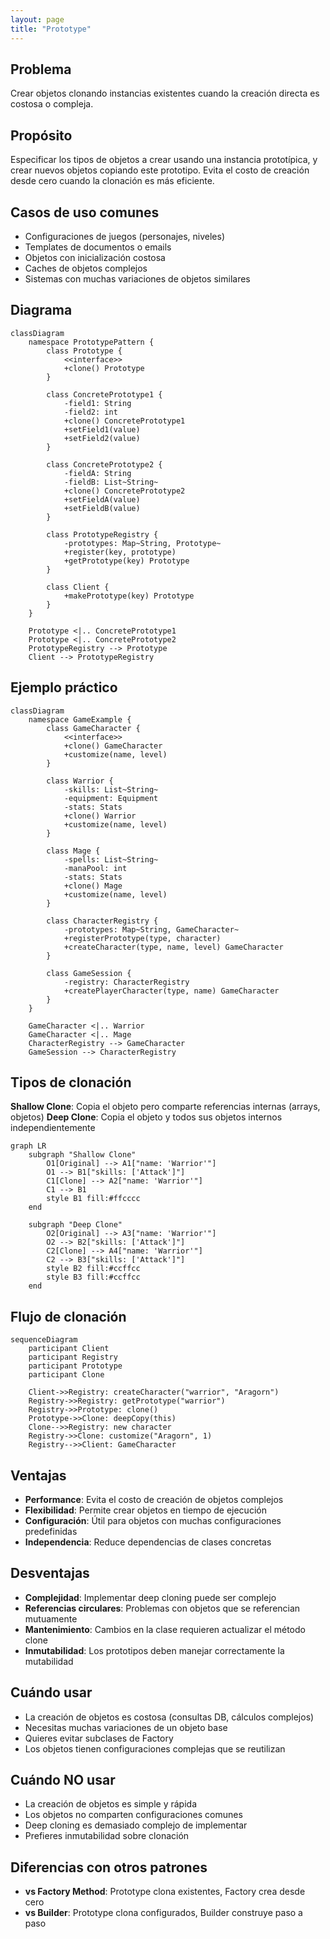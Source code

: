 ```yaml
---
layout: page
title: "Prototype"
---
```


## Problema
Crear objetos clonando instancias existentes cuando la creación directa es costosa o compleja.

## Propósito
Especificar los tipos de objetos a crear usando una instancia prototípica, y crear nuevos objetos copiando este prototipo. Evita el costo de creación desde cero cuando la clonación es más eficiente.

## Casos de uso comunes
- Configuraciones de juegos (personajes, niveles)
- Templates de documentos o emails
- Objetos con inicialización costosa
- Caches de objetos complejos
- Sistemas con muchas variaciones de objetos similares

## Diagrama

```mermaid
classDiagram
    namespace PrototypePattern {
        class Prototype {
            <<interface>>
            +clone() Prototype
        }
        
        class ConcretePrototype1 {
            -field1: String
            -field2: int
            +clone() ConcretePrototype1
            +setField1(value)
            +setField2(value)
        }
        
        class ConcretePrototype2 {
            -fieldA: String
            -fieldB: List~String~
            +clone() ConcretePrototype2
            +setFieldA(value)
            +setFieldB(value)
        }
        
        class PrototypeRegistry {
            -prototypes: Map~String, Prototype~
            +register(key, prototype)
            +getPrototype(key) Prototype
        }
        
        class Client {
            +makePrototype(key) Prototype
        }
    }
    
    Prototype <|.. ConcretePrototype1
    Prototype <|.. ConcretePrototype2
    PrototypeRegistry --> Prototype
    Client --> PrototypeRegistry
```

## Ejemplo práctico

```mermaid
classDiagram
    namespace GameExample {
        class GameCharacter {
            <<interface>>
            +clone() GameCharacter
            +customize(name, level)
        }
        
        class Warrior {
            -skills: List~String~
            -equipment: Equipment
            -stats: Stats
            +clone() Warrior
            +customize(name, level)
        }
        
        class Mage {
            -spells: List~String~
            -manaPool: int
            -stats: Stats
            +clone() Mage
            +customize(name, level)
        }
        
        class CharacterRegistry {
            -prototypes: Map~String, GameCharacter~
            +registerPrototype(type, character)
            +createCharacter(type, name, level) GameCharacter
        }
        
        class GameSession {
            -registry: CharacterRegistry
            +createPlayerCharacter(type, name) GameCharacter
        }
    }
    
    GameCharacter <|.. Warrior
    GameCharacter <|.. Mage
    CharacterRegistry --> GameCharacter
    GameSession --> CharacterRegistry
```

## Tipos de clonación

**Shallow Clone**: Copia el objeto pero comparte referencias internas (arrays, objetos)
**Deep Clone**: Copia el objeto y todos sus objetos internos independientemente

```mermaid
graph LR
    subgraph "Shallow Clone"
        O1[Original] --> A1["name: 'Warrior'"]
        O1 --> B1["skills: ['Attack']"]
        C1[Clone] --> A2["name: 'Warrior'"]
        C1 --> B1
        style B1 fill:#ffcccc
    end
    
    subgraph "Deep Clone"
        O2[Original] --> A3["name: 'Warrior'"]
        O2 --> B2["skills: ['Attack']"]
        C2[Clone] --> A4["name: 'Warrior'"]
        C2 --> B3["skills: ['Attack']"]
        style B2 fill:#ccffcc
        style B3 fill:#ccffcc
    end
```

## Flujo de clonación

```mermaid
sequenceDiagram
    participant Client
    participant Registry
    participant Prototype
    participant Clone
    
    Client->>Registry: createCharacter("warrior", "Aragorn")
    Registry->>Registry: getPrototype("warrior")
    Registry->>Prototype: clone()
    Prototype->>Clone: deepCopy(this)
    Clone-->>Registry: new character
    Registry->>Clone: customize("Aragorn", 1)
    Registry-->>Client: GameCharacter
```

## Ventajas
- **Performance**: Evita el costo de creación de objetos complejos
- **Flexibilidad**: Permite crear objetos en tiempo de ejecución
- **Configuración**: Útil para objetos con muchas configuraciones predefinidas
- **Independencia**: Reduce dependencias de clases concretas

## Desventajas
- **Complejidad**: Implementar deep cloning puede ser complejo
- **Referencias circulares**: Problemas con objetos que se referencian mutuamente
- **Mantenimiento**: Cambios en la clase requieren actualizar el método clone
- **Inmutabilidad**: Los prototipos deben manejar correctamente la mutabilidad

## Cuándo usar
- La creación de objetos es costosa (consultas DB, cálculos complejos)
- Necesitas muchas variaciones de un objeto base
- Quieres evitar subclases de Factory
- Los objetos tienen configuraciones complejas que se reutilizan

## Cuándo NO usar
- La creación de objetos es simple y rápida
- Los objetos no comparten configuraciones comunes
- Deep cloning es demasiado complejo de implementar
- Prefieres inmutabilidad sobre clonación

## Diferencias con otros patrones
- **vs Factory Method**: Prototype clona existentes, Factory crea desde cero
- **vs Builder**: Prototype clona configurados, Builder construye paso a paso